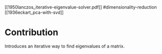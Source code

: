 [[1950lanczos_iterative-eigenvalue-solver.pdf]]
#dimensionality-reduction
[[1936eckart_pca-with-svd]]

# Contribution 

   Introduces an iterative way to find eigenvalues of a matrix. 
